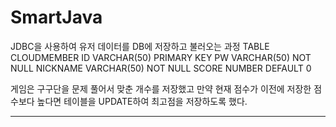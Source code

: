 # SmartJava
JDBC을 사용하여 유저 데이터를 DB에 저장하고 불러오는 과정
TABLE CLOUDMEMBER
ID VARCHAR(50) PRIMARY KEY
PW VARCHAR(50) NOT NULL
NICKNAME VARCHAR(50) NOT NULL
SCORE NUMBER DEFAULT 0

게임은 구구단을 문제 풀어서 맞춘 개수를 저장했고 만약 현재 점수가 이전에 저장한 점수보다 높다면
테이블을 UPDATE하여 최고점을 저장하도록 했다.

<hr> </hr>
